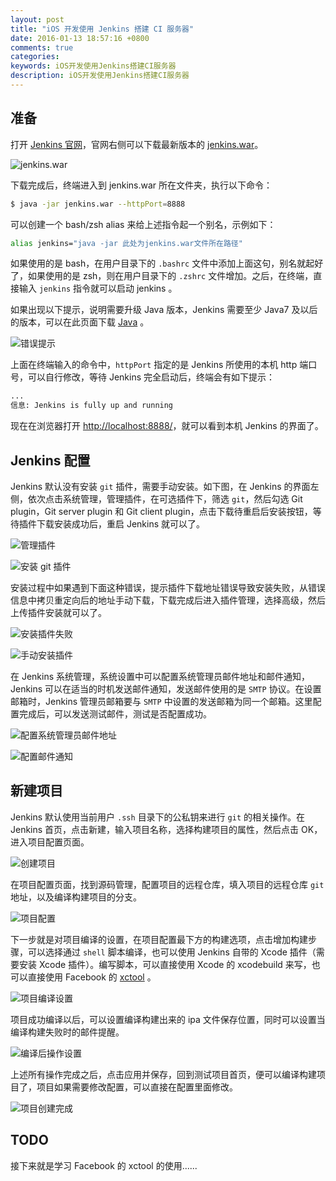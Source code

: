 ```yaml
---
layout: post
title: "iOS 开发使用 Jenkins 搭建 CI 服务器"
date: 2016-01-13 18:57:16 +0800
comments: true
categories: 
keywords: iOS开发使用Jenkins搭建CI服务器
description: iOS开发使用Jenkins搭建CI服务器
---
```


## 准备

打开 [Jenkins 官网](http://jenkins-ci.org/)，官网右侧可以下载最新版本的 [jenkins.war](http://mirrors.jenkins-ci.org/war/latest/jenkins.war)。

<!--more-->

![jenkins.war]({{root_url}}/images/QQ20160113-0@2x.png)

下载完成后，终端进入到 jenkins.war 所在文件夹，执行以下命令：

```sh
$ java -jar jenkins.war --httpPort=8888
```

可以创建一个 bash/zsh alias 来给上述指令起一个别名，示例如下：

```bash
alias jenkins="java -jar 此处为jenkins.war文件所在路径"
```

如果使用的是 bash，在用户目录下的 `.bashrc` 文件中添加上面这句，别名就起好了，如果使用的是 zsh，则在用户目录下的 `.zshrc` 文件增加。之后，在终端，直接输入 `jenkins` 指令就可以启动 jenkins 。

如果出现以下提示，说明需要升级 Java 版本，Jenkins 需要至少 Java7 及以后的版本，可以在此页面下载 [Java](http://www.oracle.com/technetwork/java/javase/downloads/jdk7-downloads-1880260.html) 。

![错误提示]({{root_url}}/images/2016011315-19-43@2x.png)

上面在终端输入的命令中，`httpPort` 指定的是 Jenkins 所使用的本机 http 端口号，可以自行修改，等待 Jenkins 完全启动后，终端会有如下提示：

```sh
...
信息: Jenkins is fully up and running
```

现在在浏览器打开 [http://localhost:8888/](http://localhost:8888/)，就可以看到本机 Jenkins 的界面了。

## Jenkins 配置

Jenkins 默认没有安装 `git` 插件，需要手动安装。如下图，在 Jenkins 的界面左侧，依次点击系统管理，管理插件，在可选插件下，筛选 `git`，然后勾选 Git plugin，Git server plugin 和 Git client plugin，点击下载待重启后安装按钮，等待插件下载安装成功后，重启 Jenkins 就可以了。

![管理插件]({{root_url}}/images/QQ20160113-2@2x.png)

![安装 git 插件]({{root_url}}/images/QQ20160113-1@2x.png)

安装过程中如果遇到下面这种错误，提示插件下载地址错误导致安装失败，从错误信息中拷贝重定向后的地址手动下载，下载完成后进入插件管理，选择高级，然后上传插件安装就可以了。

![安装插件失败]({{root_url}}/images/QQ20160113-3@2x.png)

![手动安装插件]({{root_url}}/images/QQ20160114-0@2x.png)

在 Jenkins 系统管理，系统设置中可以配置系统管理员邮件地址和邮件通知，Jenkins 可以在适当的时机发送邮件通知，发送邮件使用的是 `SMTP` 协议。在设置邮箱时，Jenkins 管理员邮箱要与 `SMTP` 中设置的发送邮箱为同一个邮箱。这里配置完成后，可以发送测试邮件，测试是否配置成功。

![配置系统管理员邮件地址]({{root_url}}/images/QQ20160114-1@2x.png)

![配置邮件通知]({{root_url}}/images/QQ20160114-2@2x.png)

## 新建项目

Jenkins 默认使用当前用户 `.ssh` 目录下的公私钥来进行 `git` 的相关操作。在 Jenkins 首页，点击新建，输入项目名称，选择构建项目的属性，然后点击 OK，进入项目配置页面。

![创建项目]({{root_url}}/images/QQ20160114-3@2x.png)

在项目配置页面，找到源码管理，配置项目的远程仓库，填入项目的远程仓库 `git` 地址，以及编译构建项目的分支。

![项目配置]({{root_url}}/images/QQ20160114-4@2x.png)

下一步就是对项目编译的设置，在项目配置最下方的构建选项，点击增加构建步骤，可以选择通过 `shell` 脚本编译，也可以使用 Jenkins 自带的 Xcode 插件（需要安装 Xcode 插件）。编写脚本，可以直接使用 Xcode 的 xcodebuild 来写，也可以直接使用 Facebook 的 [xctool](https://github.com/facebook/xctool) 。

![项目编译设置]({{root_url}}/images/QQ20160114-5@2x.png)

项目成功编译以后，可以设置编译构建出来的 ipa 文件保存位置，同时可以设置当编译构建失败时的邮件提醒。

![编译后操作设置]({{root_url}}/images/QQ20160114-6@2x.png)

上述所有操作完成之后，点击应用并保存，回到测试项目首页，便可以编译构建项目了，项目如果需要修改配置，可以直接在配置里面修改。

![项目创建完成]({{root_url}}/images/QQ20160114-7@2x.png)

## TODO

 接下来就是学习 Facebook 的 xctool 的使用......








